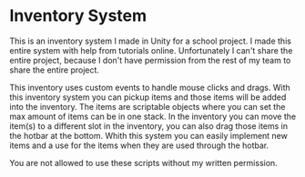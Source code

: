 # Inventory System
This is an inventory system I made in Unity for a school project. I made this entire system with help from tutorials online. Unfortunately I can't share the entire project, because I don't have permission from the rest of my team to share the entire project.

This inventory uses custom events to handle mouse clicks and drags. With this inventory system you can pickup items and those items will be added into the inventory. The items are scriptable objects where you can set the max amount of items can be in one stack. In the inventory you can move the item(s) to a different slot in the inventory, you can also drag those items in the hotbar at the bottom. Whith this system you can easily implement new items and a use for the items when they are used through the hotbar.

You are not allowed to use these scripts without my written permission.
